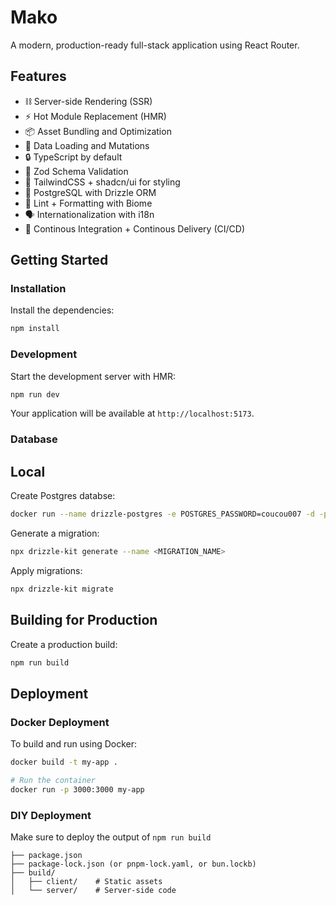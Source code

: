 # Mako

A modern, production-ready full-stack application using React Router.

## Features

- ⛓️ Server-side Rendering (SSR)
- ⚡️ Hot Module Replacement (HMR)
- 📦 Asset Bundling and Optimization
- 🔄 Data Loading and Mutations
- 🔒 TypeScript by default
- 💎 Zod Schema Validation 
- 💅 TailwindCSS + shadcn/ui for styling
- 🐘 PostgreSQL with Drizzle ORM
- 👮 Lint + Formatting with Biome
- 🗣️ Internationalization with i18n
- 🚀 Continous Integration + Continous Delivery (CI/CD)

## Getting Started

### Installation

Install the dependencies:

```bash
npm install
```

### Development

Start the development server with HMR:

```bash
npm run dev
```

Your application will be available at `http://localhost:5173`.

### Database

## Local

Create Postgres databse:

```bash
docker run --name drizzle-postgres -e POSTGRES_PASSWORD=coucou007 -d -p 5432:5432 postgres
```

Generate a migration:

```bash
npx drizzle-kit generate --name <MIGRATION_NAME>
```

Apply migrations:

```bash
npx drizzle-kit migrate
```

## Building for Production

Create a production build:

```bash
npm run build
```

## Deployment

### Docker Deployment

To build and run using Docker:

```bash
docker build -t my-app .

# Run the container
docker run -p 3000:3000 my-app
```

### DIY Deployment

Make sure to deploy the output of `npm run build`

```
├── package.json
├── package-lock.json (or pnpm-lock.yaml, or bun.lockb)
├── build/
│   ├── client/    # Static assets
│   └── server/    # Server-side code
```

